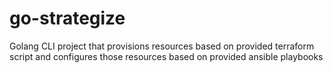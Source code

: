 # go-strategize
Golang CLI project that provisions resources based on provided terraform script and configures those resources based on provided ansible playbooks

